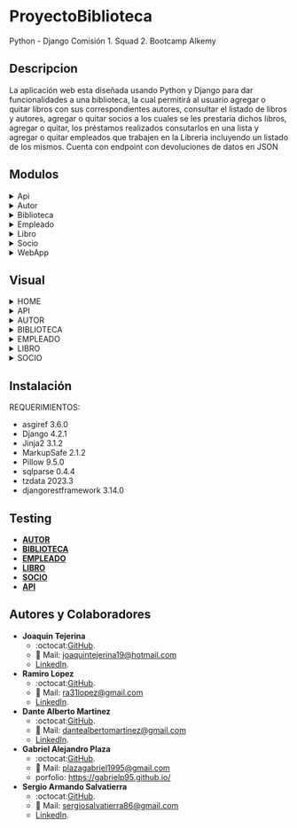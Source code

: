 # ProyectoBiblioteca

Python - Django
Comisión 1. Squad 2. Bootcamp Alkemy

## Descripcion

La aplicación web esta diseñada usando Python y Django para dar
funcionalidades a una biblioteca, la cual permitirá al usuario agregar o quitar libros con sus correspondientes autores, consultar el
listado de libros y autores, agregar o quitar socios a los cuales se les prestaria dichos libros, agregar o quitar, los préstamos realizados consutarlos en una lista y agregar o quitar empleados que trabajen en la Libreria incluyendo un listado de los mismos. Cuenta con endpoint con devoluciones de datos en JSON

## Modulos

<details><summary>Api</summary>

**Descripcion**
 
(App encargada de los endpoints de las otras apps envio de de informacion en formato JSON)

**Contenido**
- **views.py** ( Funciones de envio de Datos en Formato JSON )
    - detalle_libro (Devuelve el Registro De un Libro en Fomato JSON mostrando los campos: "Id, titulo, descripcion y autor", en caso de no encontrarlo devuelve una lista vacia )
    - listar_empleados (Devuelve el listado completo de empleados mostrando sus campos: "Id, nombre, apellido y numero de legajo" en formato JSON)
    - listar_libros (Devuelve el listado completo de libros mostrando sus campos: "Id, titulo y autor" en formato JSON)
    - listar_socios (Devuelve el listado completo de socios mostrando sus campos: "Id, nombre, apellido y fecha de nacimiento" en formato JSON)
- **urls.py** (Direcciones del Navegador)
    - path /libros/<int:id>/ ( Recibe la Id o Pk de un libro y hace uso de funcion  detalle_libro para mostrar los datos del libro en formato JSON )
    - path /empleados/ ( Hace uso de funcion  listar_empleados para mostrar una lista con los datos de los empleados en formato JSON )
    - path /libros/ ( Hace uso de funcion  listar_libros para mostrar una lista con los datos de los libros en formato JSON )
    - path /socios/ ( Hace uso de funcion  listar_socios para mostrar una lista con los datos de los socios en formato JSON )
</details>

<details><summary>Autor</summary>

**Descripcion**
 
(App encargada de la alta, baja, modificacion, listado y redireccionado a sus correspondientes Templates de los Autores)

**Contenido**
- **admin.py** ( Administrador)
    - Agregado modelo al administrador utilizando list_display ( campos: nombre, apellido, nacionalidad y activo )
    - list_filter ( campos: activo y nacionalidad )
    - search_field ( campos: nombre y apellido )
- **models.py** ( Ubicacion Principal del modelo autor )
    - nombre ( Nombre del Autor )
    - apellido ( Apellido del Autor)
    - nacionalidad ( Nacionalidad del Autor)
    - activo ( Por default se crea en True)
- **views.py** ( Funcionalidades CRUD, activar o desactivar autor )
    - CrearAutor ( Utiliza su formulario ***forms.py*** para crear un Autor / uso Generic Views)
    - ListarAutores ( Funcion que utiliza un template para mostrar la lista / uso Generic Views )
    - EditarAutor ( Utiliza su formulario ***forms.py*** para editar un Autor / uso Generic Views )
    - activar_autor ( funcion que cambia Activo a True)
    - desactivar_autor ( funcion que cambia Activo a False)
- **urls.py** (Direcciones del Navegador)
    - path /nuevo/ (Uso de clase CrearAutor y el template crear.html en la ruta "templates/autores/" para la creacion de un nuevo autor)    
    - path /listar/ (Uso de clase ListarAutores y el template listar.html en la ruta "templates/autores/" para mostrar la lista de Autores creados)
    - path /modificar/<int:id>/ (Recibe la Id o Pk de un autor y hace uso de clase EditarAutor y el template editar.html en la ruta "templates/autores/" para modificarlo)
    - path /activar/<int:id>/ (Recibe la Id o Pk de un Autor y hace uso de funcion activar_autor para cambiar el campo Activo a True)
    - path /desactivar/<int:id>/ (Recibe la Id o Pk de un Autor y hace uso de funcion desactivar_autor para cambiar el campo Activo a False)
</details>

<details><summary>Biblioteca</summary>

**Descripcion**
 
(App encargada de la alta, baja, modificacion, listado y redireccionado a sus correspondientes Templates de los Prestamos de Libros a sus Socios )
 
**Contenido**
- **admin.py** ( Administrador)
    - Agregado modelo al administrador utilizando list_display ( campos: fecha_prestamos, fecha_devolucion, socio, empleado y libro )
    - ordering ( fecha_devolucion )
    - search_field ( campos: socio, empleado y libro )
- **models.py** ( Ubicacion Principal del modelo PrestamoLibro )
    - fecha_prestamos ( La fecha en la que se realizo el prestamo del libro )
    - fecha_devolucion ( Fecha en la que se devuelve el Libro)
    - socio ( La persona a la que se le presta el Libro / ForeignKey de modelo socio )
    - empleado ( La persona encargada del prestamo del libro / ForeignKey de modelo empleado)
    - libro ( Datos del libro Prestado / ForeignKey de modelo libro )
- **views.py** ( Funcionalidades CRUD y desactivar prestamo )
    - CrearPrestamoLibro ( Utiliza su formulario ***forms.py*** para crear un Prestamo / uso Generic Views)
    - ListarPrestamoLibro ( Funcion que utiliza un template para mostrar la lista / uso Generic Views )
    - EditarPrestamoLibro ( Utiliza su formulario ***forms.py*** para editar un Prestamo / uso Generic Views )
    - desactivar_prestamo ( funcion que cambia Activo a False)
- **urls.py** (Direcciones del Navegador)
    - path /nuevo/ (Uso de clase CrearPrestamoLibro y el template crear.html en la ruta "templates/biblioteca/" para la creacion de un nuevo prestamo)    
    - path /listar/ (Uso de clase ListarPrestamoLibro y el template listar.html en la ruta "templates/biblioteca/" para mostrar la lista de prestamos creados)
    - path /modificar/<int:id>/ (Recibe la Id o Pk de un prestamo y hace uso de clase EditarPrestamoLibro y el template editar.html en la ruta "templates/biblioteca/" para modificarlo)
    - path /desactivar/<int:id>/ (Recibe la Id o Pk de un Prestamo y hace uso de funcion desactivar_prestamo para cambiar el campo Activo a False)
</details>

<details><summary>Empleado</summary>

**Descripcion**
 
(App encargada de la alta, baja, modificacion, listado y redireccionado a sus correspondientes Templates de los Empleados que trabajan en la Biblioteca )
 
**Contenido** 
- **admin.py** ( Administrador)
    - Agregado modelo al administrador utilizando list_display ( campos: apellido, nombre, numero_legajo y activo )
    - list_filter ( campos: activo )
    - search_field ( campos: nombre y apellido )
- **models.py** ( Ubicacion Principal del modelo empleado )
    - nombre ( Nombre del Empleado )
    - apellido ( Apellido del Empleado )
    - numero_legajo ( Numero de legajo del empleado )
    - activo ( Por default se crea en True)
- **views.py** ( Funcionalidades CRUD, activar o desactivar empleado )
    - CrearEmpleado ( Utiliza su formulario ***forms.py*** para crear un Empleado / uso Generic Views)
    - ListarEmpleados ( Funcion que utiliza un template para mostrar la lista / uso Generic Views )
    - EditarEmpleado ( Utiliza su formulario ***forms.py*** para editar un Empleado / uso Generic Views )
    - activar_empleado ( funcion que cambia Activo a True )
    - desactivar_empleado ( funcion que cambia Activo a False )
- **urls.py** (Direcciones del Navegador)
    - path /nuevo/ (Uso de clase CrearEmpleado y el template crear.html en la ruta "templates/empleados/" para la creacion de un nuevo empleado)    
    - path /listar/ (Uso de clase ListarEmpleados y el template listar.html en la ruta "templates/empleados/" para mostrar la lista de Empleados creados)
    - path /modificar/<int:id>/ (Recibe la Id o Pk de un Empleado y hace uso de clase EditarEmpleado y el template editar.html en la ruta "templates/empleados/" para modificarlo)
    - path /activar/<int:id>/ (Recibe la Id o Pk de un Empleado y hace uso de funcion activar_empleado para cambiar el campo Activo a True)
    - path /desactivar/<int:id>/ (Recibe la Id o Pk de un Empleado y hace uso de funcion desactivar_empleado para cambiar el campo Activo a False)
</details>

<details><summary>Libro</summary>

**Descripcion**
 
(App encargada de la alta, baja, modificacion, listado y redireccionado a sus correspondientes Templates de los Libros que se encuentran en la Biblioteca )
 
**Contenido** 
- **admin.py** ( Administrador)
    - Agregado modelo al administrador utilizando list_display ( campos: titulo, descripcion, isbn, autor y activo )
    - list_filter ( campos: activo )
    - search_field ( campos: titulo )
- **models.py** ( Ubicacion Principal del modelo libro )
    - titulo ( Titulo del Libro )
    - descripcion ( Descripcion del Libro, puede tener o No )
    - isbn ( El isbn es un estandard número de 13 cifras que identifica a cada libro )
    - autor ( La persona que escribio el libro / ForeignKey de modelo autor)
    - activo ( El libro esta disponible o no. Por default se crea en True)
- **views.py** ( Funcionalidades CRUD, activar o desactivar empleado )
    - CrearLibro ( Utiliza su formulario ***forms.py*** para crear un Libro / uso Generic Views)
    - ListarLibros ( Funcion que utiliza un template para mostrar la lista / uso Generic Views )
    - EditarLibro ( Utiliza su formulario ***forms.py*** para editar un Libro / uso Generic Views )
    - activar_libro ( funcion que cambia Activo a True )
    - desactivar_libro ( funcion que cambia Activo a False )
- **urls.py** (Direcciones del Navegador)
    - path /nuevo/ (Uso de clase CrearLibro y el template crear.html en la ruta "templates/libros/" para la creacion de un nuevo libro )    
    - path /listar/ (Uso de clase ListarLibros y el template listar.html en la ruta "templates/libros/" para mostrar la lista de Libros creados)
    - path /modificar/<int:id>/ (Recibe la Id o Pk de un libro y hace uso de clase EditarLibro y el template editar.html en la ruta "templates/libros/" para modificarlo)
    - path /activar/<int:id>/ (Recibe la Id o Pk de un Libro y hace uso de funcion activar_libro para cambiar el campo Activo a True)
    - path /desactivar/<int:id>/ (Recibe la Id o Pk de un Libro y hace uso de funcion desactivar_libro para cambiar el campo Activo a False)
</details>

<details><summary>Socio</summary>
 
**Descripcion**
 
(App encargada de la alta, baja, modificacion, listado y redireccionado a sus correspondientes Templates de los Socios que quieran utilizar el servicio de retiro de los Libros que se encuentran en la Biblioteca )
 
**Contenido**
- **admin.py** ( Administrador)
    - Agregado modelo al administrador utilizando list_display ( campos: nombre, apellido, fecha_nacimiento y activo )
    - list_filter ( campos: activo )
    - search_field ( campos: nombre y apellido )
- **models.py** ( Ubicacion Principal del modelo socio )
    - nombre ( Nombre del Socio )
    - apellido ( Apellido del Socio )
    - fecha_nacimiento ( Fecha de Nacimiento del Socio )
    - activo ( Si es un socio dado de alta o no. Por default se crea en True)
- **views.py** ( Funcionalidades CRUD, activar o desactivar socio )
    - CrearSocio ( Utiliza su  - formulario ***forms.py*** para crear un Socio / uso Generic Views)
    - ListarSocio ( Funcion que utiliza un template para mostrar la lista / uso Generic Views )
    - EditarSocio ( Utiliza su formulario ***forms.py*** para editar un Socio / uso Generic Views )
    - activar_socio ( funcion que cambia Activo a True )
    - desactivar_socio ( funcion que cambia Activo a False )
- **urls.py** (Direcciones del Navegador)
    - path /nuevo/ (Uso de clase CrearSocio y el template crear.html en la ruta "templates/socios/" para la creacion de un nuevo libro )    
    - path /listar/ (Uso de clase ListarSocios y el template listar.html en la ruta "templates/socios/" para mostrar la lista de Libros creados)
    - path /modificar/<int:id>/ (Recibe la Id o Pk de un socio y hace uso de clase EditarSocio y el template editar.html en la ruta "templates/socios/" para modificarlo)
    - path /activar/<int:id>/ (Recibe la Id o Pk de un Socio y hace uso de funcion activar_libro para cambiar el campo Activo a True)
    - path /desactivar/<int:id>/ (Recibe la Id o Pk de un Socio y hace uso de funcion desactivar_libro para cambiar el campo Activo a False)
</details>        

<details><summary>WebApp</summary>
 
**Descripcion**
 
(App principal del proyecto donde se encuentarn registradas las demas aplicacciones cuenta con un View para el renderizado del Home y el redireccionamiento a las demas Urls de las otras Apps )
 
**Contenido**

- **views.py** ( Funcion de Rendrizado del Home )
    - cargar_index ( Funcion utilizada para renderizar el template "home.html" )
- **urls.py** (Direcciones del Navegador)
    - path /admin/ ( Permite el acceso a la pantalla del Admin requiere la creacion de un super usuario para la manipulacion de la base de datos )
    - path // ( Utiliza la funcion cargar_index para hacer el renderizado del template "home.html" )
    - path /home/ ( Utiliza la funcion cargar_index para hacer el renderizado del template "home.html" )
    - path /empleados/ ( Redirecciona a las urls de la App empleado )
    - path /autores/ ( Redirecciona a las urls de la App autor )
    - path /socios/ ( Redirecciona a las urls de la App socio )
    - path /libros/ ( Redirecciona a las urls de la App libro )
    - path /prestamos/ ( Redirecciona a las urls de la App biblioteca )
    - path /api/ ( Redirecciona a las urls de la App api )
</details>

## Visual       
   
<details><summary>HOME</summary>

![HOME](src/static/readme/home.png)

<p align="center">  
HOME
</p>

</details>

<details><summary>API</summary>

![detalle](src/static/readme/noimage.png)

<p align="center">  
Detalle Libro
</p>

![lista Libros](src/static/readme/noimage.png)

<p align="center">  
Lista Libros
</p>

![Lista Socios](src/static/readme/noimage.png)

<p align="center">  
Lista Socios
</p>

![Lista Empleados](src/static/readme/noimage.png)

<p align="center">  
Lista Empleados
</p>

</details>

<details><summary>AUTOR</summary>

![Lista](src/static/readme/noimage.png)

<p align="center">  
Listado de Autores
</p>

![Form](src/static/readme/noimage.png)

<p align="center">  
Formulario Alta o Modificacion
</p>

</details>

<details><summary>BIBLIOTECA</summary>

![Lista](src/static/readme/noimage.png)

<p align="center">  
Listado Prestamo de Libros
</p>

![Form](src/static/readme/noimage.png)

<p align="center">  
Formulario Alta o Modificacion
</p>

</details>

<details><summary>EMPLEADO</summary>

![Lista](src/static/readme/noimage.png)

<p align="center">  
Listado de Empleados
</p>

![Form](src/static/readme/noimage.png)

<p align="center">  
Formulario Alta o Modificacion
</p>

</details>

<details><summary>LIBRO</summary>

![Lista](src/static/readme/noimage.png)

<p align="center">  
Listado de Libros
</p>

![Form](src/static/readme/noimage.png)

<p align="center">  
Formulario Alta o Modificacion
</p>

</details>

<details><summary>SOCIO</summary>

![Lista](src/static/readme/noimage.png)

<p align="center">  
Listado de Socios
</p>

![Form](src/static/readme/noimage.png)

<p align="center">  
Formulario Alta o Modificacion
</p>

</details>

## Instalación

 REQUERIMIENTOS:
- asgiref 3.6.0
- Django 4.2.1
- Jinja2 3.1.2
- MarkupSafe 2.1.2
- Pillow 9.5.0
- sqlparse 0.4.4
- tzdata 2023.3
- djangorestframework 3.14.0

## Testing

- [**AUTOR**](src/test/autor.md)
- [**BIBLIOTECA**](src/test/prestamolibros.md)
- [**EMPLEADO**](src/test/empleado.md)
- [**LIBRO**](src/test/libro.md)
- [**SOCIO**](src/test/socio.md)
- [**API**](src/test/api.md)

## Autores y Colaboradores

- **Joaquin Tejerina**      
    - :octocat:[GitHub](https://github.com/JoaquinT04/).
    - :e-mail: Mail: joaquintejerina19@hotmail.com
    - [LinkedIn](https://www.linkedin.com/in/joaquin-tejerina/).
- **Ramiro Lopez**                
    - :octocat:[GitHub](https://github.com/razier31/).
    - :e-mail: Mail: ra31lopez@gmail.com
    - [LinkedIn](https://www.linkedin.com/in/ramiro-lopez-17020026a/).
- **Dante Alberto Martinez**      
    - :octocat:[GitHub](https://github.com/errorcode106/).
    - :e-mail: Mail: dantealbertomartinez@gmail.com
    - [LinkedIn](https://www.linkedin.com/in/dante-alberto-martinez-82b291262).
- **Gabriel Alejandro Plaza**      
    - :octocat:[GitHub](https://github.com/GabrielP95/).
    - :e-mail: Mail: plazagabriel1995@gmail.com
    - porfolio: https://gabrielp95.github.io/  
- **Sergio Armando Salvatierra**     
    - :octocat:[GitHub](https://github.com/xalvlax/).
    - :e-mail: Mail: sergiosalvatierra86@gmail.com
    - [LinkedIn](https://www.linkedin.com/in/sergio-a-salvatierra/).
